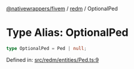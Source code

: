 [@nativewrappers/fivem](../../README.md) / [redm](../README.md) / OptionalPed

# Type Alias: OptionalPed

```ts
type OptionalPed = Ped | null;
```

Defined in: [src/redm/entities/Ped.ts:9](https://github.com/nativewrappers/nativewrappers/blob/fae5ced8514b2702c9e091cb4666009f585dc560/src/redm/entities/Ped.ts#L9)
